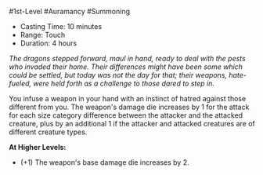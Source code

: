 #1st-Level #Auramancy #Summoning
 
- Casting Time: 10 minutes
- Range: Touch
- Duration: 4 hours  

_The dragons stepped forward, maul in hand, ready to deal with the pests who invaded their home. Their differences might have been some which could be settled, but today was not the day for that; their weapons, hate-fueled, were held forth as a challenge to those dared to step in._
 
You infuse a weapon in your hand with an instinct of hatred against those different from you. The weapon's damage die increases by 1 for the attack for each size category difference between the attacker and the attacked creature, plus by an additional 1 if the attacker and attacked creatures are of different creature types.
 
**At Higher Levels:** 
* (+1) The weapon's base damage die increases by 2.